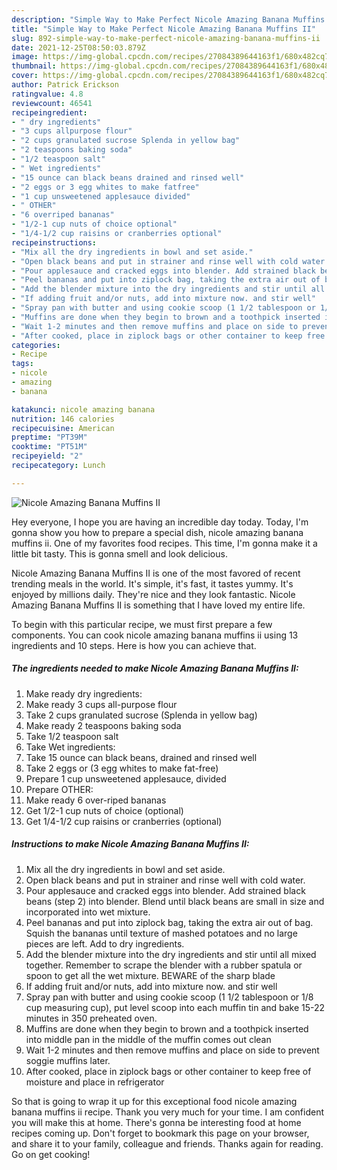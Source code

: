 ```yaml
---
description: "Simple Way to Make Perfect Nicole Amazing Banana Muffins II"
title: "Simple Way to Make Perfect Nicole Amazing Banana Muffins II"
slug: 892-simple-way-to-make-perfect-nicole-amazing-banana-muffins-ii
date: 2021-12-25T08:50:03.879Z
image: https://img-global.cpcdn.com/recipes/27084389644163f1/680x482cq70/nicole-amazing-banana-muffins-ii-recipe-main-photo.jpg
thumbnail: https://img-global.cpcdn.com/recipes/27084389644163f1/680x482cq70/nicole-amazing-banana-muffins-ii-recipe-main-photo.jpg
cover: https://img-global.cpcdn.com/recipes/27084389644163f1/680x482cq70/nicole-amazing-banana-muffins-ii-recipe-main-photo.jpg
author: Patrick Erickson
ratingvalue: 4.8
reviewcount: 46541
recipeingredient:
- " dry ingredients"
- "3 cups allpurpose flour"
- "2 cups granulated sucrose Splenda in yellow bag"
- "2 teaspoons baking soda"
- "1/2 teaspoon salt"
- " Wet ingredients"
- "15 ounce can black beans drained and rinsed well"
- "2 eggs or 3 egg whites to make fatfree"
- "1 cup unsweetened applesauce divided"
- " OTHER"
- "6 overriped bananas"
- "1/2-1 cup nuts of choice optional"
- "1/4-1/2 cup raisins or cranberries optional"
recipeinstructions:
- "Mix all the dry ingredients in bowl and set aside."
- "Open black beans and put in strainer and rinse well with cold water."
- "Pour applesauce and cracked eggs into blender. Add strained black beans (step 2) into blender. Blend until black beans are small in size and incorporated into wet mixture."
- "Peel bananas and put into ziplock bag, taking the extra air out of bag. Squish the bananas until texture of mashed potatoes and no large pieces are left. Add to dry ingredients."
- "Add the blender mixture into the dry ingredients and stir until all mixed together. Remember to scrape the blender with a rubber spatula or spoon to get all the wet mixture. BEWARE of the sharp blade"
- "If adding fruit and/or nuts, add into mixture now. and stir well"
- "Spray pan with butter and using cookie scoop (1 1/2 tablespoon or 1/8 cup measuring cup), put level scoop into each muffin tin and bake 15-22 minutes in 350 preheated oven."
- "Muffins are done when they begin to brown and a toothpick inserted into middle pan in the middle of the muffin comes out clean"
- "Wait 1-2 minutes and then remove muffins and place on side to prevent soggie muffins later."
- "After cooked, place in ziplock bags or other container to keep free of moisture and place in refrigerator"
categories:
- Recipe
tags:
- nicole
- amazing
- banana

katakunci: nicole amazing banana 
nutrition: 146 calories
recipecuisine: American
preptime: "PT39M"
cooktime: "PT51M"
recipeyield: "2"
recipecategory: Lunch

---
```



![Nicole Amazing Banana Muffins II](https://img-global.cpcdn.com/recipes/27084389644163f1/680x482cq70/nicole-amazing-banana-muffins-ii-recipe-main-photo.jpg)

Hey everyone, I hope you are having an incredible day today. Today, I'm gonna show you how to prepare a special dish, nicole amazing banana muffins ii. One of my favorites food recipes. This time, I'm gonna make it a little bit tasty. This is gonna smell and look delicious.



Nicole Amazing Banana Muffins II is one of the most favored of recent trending meals in the world. It's simple, it's fast, it tastes yummy. It's enjoyed by millions daily. They're nice and they look fantastic. Nicole Amazing Banana Muffins II is something that I have loved my entire life.


To begin with this particular recipe, we must first prepare a few components. You can cook nicole amazing banana muffins ii using 13 ingredients and 10 steps. Here is how you can achieve that.

<!--inarticleads1-->

##### The ingredients needed to make Nicole Amazing Banana Muffins II:

1. Make ready  dry ingredients:
1. Make ready 3 cups all-purpose flour
1. Take 2 cups granulated sucrose (Splenda in yellow bag)
1. Make ready 2 teaspoons baking soda
1. Take 1/2 teaspoon salt
1. Take  Wet ingredients:
1. Take 15 ounce can black beans, drained and rinsed well
1. Take 2 eggs or (3 egg whites to make fat-free)
1. Prepare 1 cup unsweetened applesauce, divided
1. Prepare  OTHER:
1. Make ready 6 over-riped bananas
1. Get 1/2-1 cup nuts of choice (optional)
1. Get 1/4-1/2 cup raisins or cranberries (optional)




<!--inarticleads2-->

##### Instructions to make Nicole Amazing Banana Muffins II:

1. Mix all the dry ingredients in bowl and set aside.
1. Open black beans and put in strainer and rinse well with cold water.
1. Pour applesauce and cracked eggs into blender. Add strained black beans (step 2) into blender. Blend until black beans are small in size and incorporated into wet mixture.
1. Peel bananas and put into ziplock bag, taking the extra air out of bag. Squish the bananas until texture of mashed potatoes and no large pieces are left. Add to dry ingredients.
1. Add the blender mixture into the dry ingredients and stir until all mixed together. Remember to scrape the blender with a rubber spatula or spoon to get all the wet mixture. BEWARE of the sharp blade
1. If adding fruit and/or nuts, add into mixture now. and stir well
1. Spray pan with butter and using cookie scoop (1 1/2 tablespoon or 1/8 cup measuring cup), put level scoop into each muffin tin and bake 15-22 minutes in 350 preheated oven.
1. Muffins are done when they begin to brown and a toothpick inserted into middle pan in the middle of the muffin comes out clean
1. Wait 1-2 minutes and then remove muffins and place on side to prevent soggie muffins later.
1. After cooked, place in ziplock bags or other container to keep free of moisture and place in refrigerator




So that is going to wrap it up for this exceptional food nicole amazing banana muffins ii recipe. Thank you very much for your time. I am confident you will make this at home. There's gonna be interesting food at home recipes coming up. Don't forget to bookmark this page on your browser, and share it to your family, colleague and friends. Thanks again for reading. Go on get cooking!
